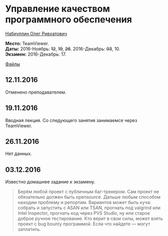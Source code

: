 # Управление качеством программного обеспечения

[Набиуллин Олег Ривхатович](https://www.hse.ru/org/persons/189981)

**Место:** TeamViewer.  
**Даты:** 2016-Ноябрь: ~~12~~, ~~19~~, ~~26~~. 2016-Декабрь: ~~03~~, 10.  
**Экзамен:** 2016-Декабрь: 17.

[Файлы](https://yadi.sk/d/Y8Cwc88uxgXT5/161112%2C%20Управление%20качеством%20ПО)


## 12.11.2016
Отменено преподавателем.


## 19.11.2016
Вводная лекция.
Со следующего занятия занимаемся через TeamViewer.


## 26.11.2016

Нет данных.


## 03.12.2016

Известно домашнее задание к экзамену.

> Берём любой проект с публичным баг-трекером. Сам проект не обязательно должен быть opensource. Дальше любым способом находим проблему и репортим. Вариантов может быть куча: собрать и запустить c ASAN или TSAN, прогнать под valgrind или Intel Inspector, прогнать код через PVS Studio, ну или старое доброе ручное тестирование. Кто верит в свои силы, может взять проект с bug bounty программой. Если что найдете — могут заплатить.
